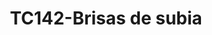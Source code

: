 ---
title: "TC142-Brisas de subia"
url: /subia/tc142-brisas-de-subia/
shop: reparación de automóviles
---